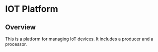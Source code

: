 # IOT Platform

## Overview

This is a platform for managing IoT devices. It includes a producer and a processor.

